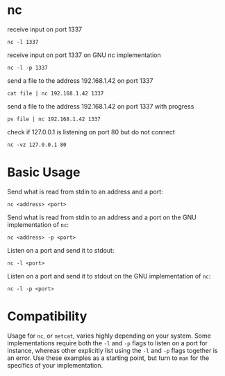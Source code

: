 # nc

receive input on port 1337

    nc -l 1337


receive input on port 1337 on GNU nc implementation

    nc -l -p 1337


send a file to the address 192.168.1.42 on port 1337

    cat file | nc 192.168.1.42 1337


send a file to the address 192.168.1.42 on port 1337 with progress

    pv file | nc 192.168.1.42 1337


check if 127.0.0.1 is listening on port 80 but do not connect

    nc -vz 127.0.0.1 80



# Basic Usage

Send what is read from stdin to an address and a port:

    nc <address> <port>


Send what is read from stdin to an address and a port on the GNU implementation
of `nc`:

    nc <address> -p <port>


Listen on a port and send it to stdout:

    nc -l <port>


Listen on a port and send it to stdout on the GNU implementation of `nc`:

    nc -l -p <port>



# Compatibility

Usage for `nc`, or `netcat`, varies highly depending on your system. Some
implementations require both the `-l` and `-p` flags to listen on a port for
instance, whereas other explicitly list using the `-l` and `-p` flags together
is an error. Use these examples as a starting point, but turn to `man` for the
specifics of your implementation.


